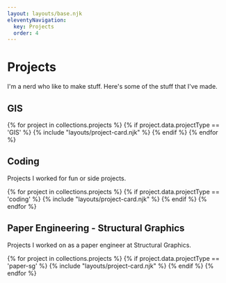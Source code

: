 ```yaml
---
layout: layouts/base.njk
eleventyNavigation:
  key: Projects
  order: 4
---
```


# Projects

I'm a nerd who like to make stuff. Here's some of the stuff that I've made.

## GIS

<div class="project-list">
  {% for project in collections.projects %}
    {% if project.data.projectType == 'GIS' %}
      {% include "layouts/project-card.njk" %}
    {% endif %}
  {% endfor %}
</div>

## Coding

Projects I worked for fun or side projects.

<div class="project-list">
  {% for project in collections.projects %}
    {% if project.data.projectType == 'coding' %}
      {% include "layouts/project-card.njk" %}
    {% endif %}
  {% endfor %}
</div>

## Paper Engineering - Structural Graphics

Projects I worked on as a paper engineer at Structural Graphics.

<div class="project-list">
  {% for project in collections.projects %}
    {% if project.data.projectType == 'paper-sg' %}
      {% include "layouts/project-card.njk" %}
    {% endif %}
  {% endfor %}
</div>
